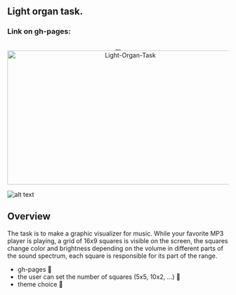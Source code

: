   ## Light organ task. 
 ### Link on gh-pages: #
 <p align="center" >
<p align="center" >
   <a href="#">
    <img alt="Light-Organ-Task" src="https://i.ibb.co/y46RDXW/Light-Organ-Task.gif" width="544" height="306" />
 </a>
</p>

![alt text](https://github.com/AndreyDmitriew/Task/blob/master/markdownImg/LightOrganTaskImg.jpg)

## Overview 
 The task is to make a graphic visualizer for music. While your favorite MP3 player is playing, a grid of 16x9 squares is visible on the screen, the squares change color and brightness depending on the volume in different parts of the sound spectrum, each square is responsible for its part of the range.
 + gh-pages 📄
 + the user can set the number of squares (5x5, 10x2, …) 🧮
 + theme choice 🎨

